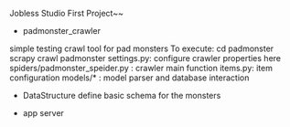 Jobless Studio First Project~~

- padmonster_crawler

simple testing crawl tool for pad monsters
To execute:
cd padmonster
scrapy crawl padmonster
settings.py: configure crawler properties here
spiders/padmonster_speider.py : crawler main function
items.py: item configuration
models/* : model parser and database interaction


- DataStructure
define basic schema for the monsters

- app
server
